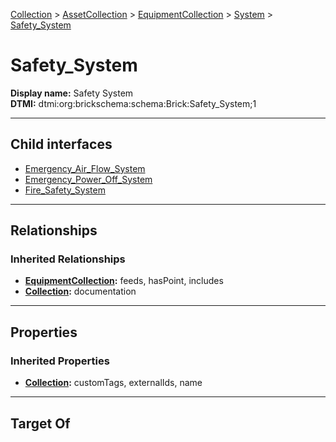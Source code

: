 [Collection](../../../../Collection.md) > [AssetCollection](../../../AssetCollection.md) > [EquipmentCollection](../../EquipmentCollection.md) > [System](../System.md) > [Safety_System](#)
# Safety_System

**Display name:** Safety System<br />
**DTMI:** dtmi:org:brickschema:schema:Brick:Safety_System;1

---

## Child interfaces
* [Emergency_Air_Flow_System](Emergency_Air_Flow_System.md)
* [Emergency_Power_Off_System](Emergency_Power_Off_System.md)
* [Fire_Safety_System](Fire_Safety_System.md)

---

## Relationships
### Inherited Relationships
* **[EquipmentCollection](../../EquipmentCollection.md):** feeds, hasPoint, includes
* **[Collection](../../../../Collection.md):** documentation

---

## Properties
### Inherited Properties
* **[Collection](../../../../Collection.md):** customTags, externalIds, name

---

## Target Of
